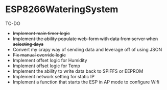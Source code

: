 # ESP8266WateringSystem
 
TO-DO
* ~~Implement main timer logic~~
* ~~Implement the ability populate web-form with data from server when selecting days~~
* Convert my crapy way of sending data and leverage off of using JSON
* ~~Fix manual override logic~~
* Implement offset logic for Humidity
* Implement offset logic for Temp
* Implement the ability to write data back to SPIFFS or EEPROM
* Implement network setting for static IP
* Implement a function that starts the ESP in AP mode to configure Wifi
